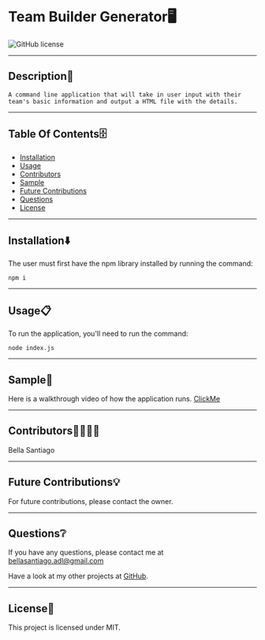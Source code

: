 # Team Builder Generator🖥
  ![GitHub license](https://img.shields.io/badge/license-MIT-yellowgreen.svg)

  ---

  ## Description📒
```
A command line application that will take in user input with their team's basic information and output a HTML file with the details.
```

  ---

  ## Table Of Contents🗄
  - [Installation](#Installation⬇️) 
  - [Usage](#Usage📋)
  - [Contributors](#Contributors🧑‍💻👩‍💻)
  - [Sample](#Sample🎥)
  - [Future Contributions](#Future-Contributions💡)
  - [Questions](#Questions❔)
  - [License](#license🔐)

  ---

  ## Installation⬇️
  
  The user must first have the npm library installed by running the command:
  ```
  npm i
  ```

  ---

  ## Usage📋
  
  To run the application, you'll need to run the command:
  ```
  node index.js
  ```

  ---

  ## Sample🎥
  
  Here is a walkthrough video of how the application runs. [ClickMe](https://drive.google.com/file/d/1hqJx87JlPx9REKmTkbLKhKVWtKgS7J5i/view?usp=sharing)

  ---

  ## Contributors🧑‍💻👩‍💻
  
  Bella Santiago
  
  ---

  ## Future Contributions💡

  For future contributions, please contact the owner.

  ---

  ## Questions❔

  If you have any questions, please contact me at bellasantiago.adl@gmail.com

  Have a look at my other projects at [GitHub](http://github.com/bellasantiago).

  ---
  ## License🔐
  
  This project is licensed under MIT.